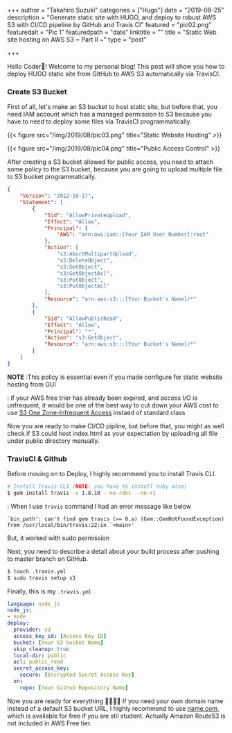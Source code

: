 +++
author = "Takahiro Suzuki"
categories = ["Hugo"]
date = "2019-08-25"
description = "Generate static site with HUGO, and deploy to robust AWS S3 with CI/CD pipeline by GitHub and Travis CI"
featured = "pic02.png"
featuredalt = "Pic 1"
featuredpath = "date"
linktitle = ""
title = "Static Web site hosting on AWS S3 ~ Part II ~"
type = "post"

+++

Hello Coder🤩! Welcome to my personal blog!
This post will show you how to deploy HUGO static site from GitHub to AWS S3 automatically via TravisCI.

### Create S3 Bucket
First of all, let's make an S3 bucket to host static site, but before that, you need IAM account which has a managed permission to S3 because you have to need to deploy some files via TravisCI programmatically. 

{{< figure src="/img/2019/08/pic03.png" title="Static Website Hosting" >}}

{{< figure src="/img/2019/08/pic04.png" title="Public Access Control" >}}

After creating a S3 bucket allowed for public access, you need to attach some policy to the S3 bucket, because you are going to upload multiple file to S3 bucket programmatically.

```json
{
    "Version": "2012-10-17",
    "Statement": [
        {
            "Sid": "AllowPrivateUpload",
            "Effect": "Allow",
            "Principal": {
                "AWS": "arn:aws:iam::[Your IAM User Number]:root"
            },
            "Action": [
                "s3:AbortMultipartUpload",
                "s3:DeleteObject",
                "s3:GetObject",
                "s3:GetObjectAcl",
                "s3:PutObject",
                "s3:PutObjectAcl"
            ],
            "Resource": "arn:aws:s3:::[Your Bucket's Name]/*"
        },
        {
            "Sid": "AllowPublicRead",
            "Effect": "Allow",
            "Principal": "*",
            "Action": "s3:GetObject",
            "Resource": "arn:aws:s3:::[Your Bucket's Name]/*"
        }
    ]
}
```

**NOTE** :This policy is essential even if you made configure for static website hosting from GUI

: if your AWS free trier has already been expired, and access I/O is unfrequent, it would be one of the best way to cut down your AWS cost to use [S3 One Zone-Infrequent Access](https://aws.amazon.com/s3/storage-classes/) instaed of standard class


Now you are ready to make CI/CD pipline, but before that, you might as well check if S3 could host index.html as your expectation by uploading all file under public directory manually.

### TravisCI & Github
Before moving on to Deploy, I highly recommend you to install Travis CLI.

```zsh
# Install Travis CLI (NOTE: you have to install ruby also)
$ gem install travis -v 1.8.10 --no-rdoc --no-ri
```
: When I use ```travis``` command I had an error message like below
```
`bin_path': can't find gem travis (>= 0.a) (Gem::GemNotFoundException) from /usr/local/bin/travis:22:in `<main>'
```
But, it worked with sudo permission


Next, you need to describe a detail about your build process after pushing to master branch on GitHub.

```zsh
$ touch .travis.yml
$ sudo travis setup s3
```

Finally, this is my ```.travis.yml```

```yml
language: node_js
node_js:
- node
deploy:
  provider: s3
  access_key_id: [Access Key ID]
  bucket: [Your S3 bucket Name]
  skip_cleanup: true
  local-dir: public
  acl: public_read
  secret_access_key:
    secure: [Encrypted Secret Access Key]
  on:
    repo: [Your Github Repository Name]
```

Now you are ready for everything 🎉🎉🎉🎉
If you need your own domain name instead of a default S3 bucket URL, I highly recommend to use [name.com](https://www.name.com/), which is available for free if you are stil student. Actually Amazon Route53 is not included in AWS Free tier. 


